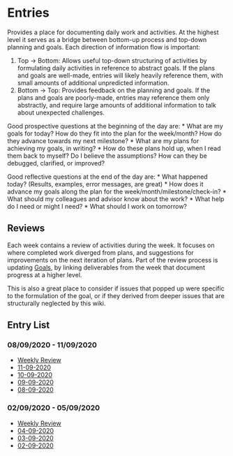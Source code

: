 # Entries

Provides a place for documenting daily work and activities. At the highest
level it serves as a bridge between bottom-up process and top-down planning
and goals. Each direction of information flow is important:
1) Top -> Bottom: Allows useful top-down structuring of activities by
   formulating daily activities in reference to abstract goals. If the plans
   and goals are well-made, entries will likely heavily reference them, with
   small amounts of additional unpredicted information.
2) Bottom -> Top: Provides feedback on the planning and goals. If the plans and
   goals are poorly-made, entries may reference them only abstractly, and
   require large amounts of additional information to talk about unexpected
   challenges.

Good prospective questions at the beginning of the day are:
    * What are my goals for today? How do they fit into the plan for the
      week/month? How do they advance towards my next milestone?
    * What are my plans for achieving my goals, in writing?
    * How do these plans hold up, when I read them back to myself? Do I believe
      the assumptions? How can they be debugged, clarified, or improved?

Good reflective questions at the end of the day are:
    * What happened today? (Results, examples, error messages, are great)
    * How does it advance my goals along the plan for the
      week/month/milestone/check-in?
    * What should my colleagues and advisor know about the work?
    * What help do I need or might I need?
    * What should I work on tomorrow?

## Reviews

Each week contains a review of activities during the week. It focuses on where
completed work diverged from plans, and suggestions for improvements on the
next iteration of plans. Part of the review process is updating [Goals](Goals.md), by
linking deliverables from the week that document progress at a higher level.

This is also a great place to consider if issues that popped up were specific
to the formulation of the goal, or if they derived from deeper issues that are
structurally neglected by this wiki.

## Entry List

### 08/09/2020 - 11/09/2020
* [Weekly Review](review-11-09-2020.md)
* [11-09-2020](11-09-2020.md)
* [10-09-2020](10-09-2020.md)
* [09-09-2020](09-09-2020.md)
* [08-09-2020](08-09-2020.md)

### 02/09/2020 - 05/09/2020
* [Weekly Review](review-04-09-2020.md)
* [04-09-2020](04-09-2020.md)
* [03-09-2020](03-09-2020.md)
* [02-09-2020](02-09-2020.md)
